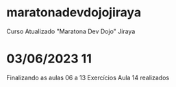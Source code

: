 # maratonadevdojojiraya
Curso Atualizado "Maratona Dev Dojo" Jiraya

# 03/06/2023 11
  Finalizando as aulas 06 a 13
  Exercícios Aula 14 realizados

